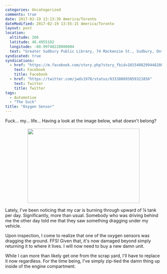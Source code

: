 ```yaml
---
categories: Uncategorized
comments: true
date: 2017-02-19 13:13:39 America/Toronto
dateModified: 2017-02-19 13:55:15 America/Toronto
layout: post
location:
  altitude: 266
  latitude: 46.4955102
  longitude: -80.99748220000004
  text: "Greater Sudbury Public Library, 74 Mackenzie St., Sudbury, Ontario, P3C 4X8, Canada"
syndicated: true
syndications:
  - href: "https://m.facebook.com/story.php?story_fbid=10154082994462084&id=719142083"
    text: Facebook
    title: Facebook
  - href: "https://twitter.com/jwds1978/status/833388093059321856"
    text: Twitter
    title: Twitter
tags:
  - Automotive
  - "The Suck"
title: "Oxygen Sensor"
---
```


Fuck&hellip; my&hellip; life&hellip; Having a look at the image below, what doesn't belong?<br />
<br />
<a href="{{ site.assetsURI }}/blog/2017/02/19/oxygen-sensor/2017-02-19_11-59-29_03-02.jpeg" target="_blank" title="">
  <img alt="" height="240" src="{{ site.assetsURI }}/blog/2017/02/19/oxygen-sensor/2017-02-19_11-59-29_360x240.jpg" style="border: 0px; display: block; margin-left: auto; margin-right: auto;" width="360" />
</a>

Lately, I've been noticing that my car is burning through upward of &frac14; tank per day. Significantly, more than usual. Somebody who was driving behind me the other day told me that they saw something dragging under my vehicle.

Upon inspection, I come to realize that one of the oxygen sensors was dragging the ground. FFS! Given that, it's now damaged beyond simply returning it to where it lives. I will now need to buy a new damn unit.

While I can more than likely get one from the scrap yard, I'll have to replace it now regardless. For the time being, I've simply zip-tied the damn thing up inside of the engine compartment.
